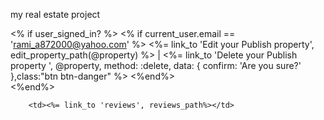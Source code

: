 my real estate project 


 <% if user_signed_in? %>
                <% if current_user.email == 'rami_a872000@yahoo.com' %>
                <%= link_to 'Edit your Publish property', edit_property_path(@property) %> |
                <%= link_to 'Delete your Publish property ', @property, method: :delete, data: { confirm: 'Are you sure?' },class:"btn btn-danger" %>
              <%end%>  
            <%end%>  
                



        <td><%= link_to 'reviews', reviews_path%></td>
